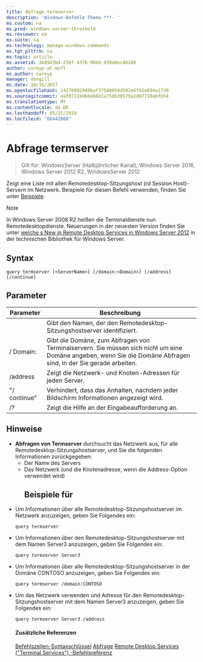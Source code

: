 ```yaml
---
title: Abfrage termserver
description: 'Windows-Befehle Thema ***- '
ms.custom: na
ms.prod: windows-server-threshold
ms.reviewer: na
ms.suite: na
ms.technology: manage-windows-commands
ms.tgt_pltfrm: na
ms.topic: article
ms.assetid: 3b89d3b4-236f-4376-90b6-939a0ec4b288
author: coreyp-at-msft
ms.author: coreyp
manager: dongill
ms.date: 10/16/2017
ms.openlocfilehash: 14270092949baf37588059d592e6f92e694a1739
ms.sourcegitcommit: eaf071249b6eb6b1a758b38579a2d87710abfb54
ms.translationtype: MT
ms.contentlocale: de-DE
ms.lasthandoff: 05/31/2019
ms.locfileid: "66442088"
---
```

# <a name="query-termserver"></a>Abfrage termserver

>Gilt für: WindowsServer (Halbjährlicher Kanal), Windows Server 2016, Windows Server 2012 R2, WindowsServer 2012

Zeigt eine Liste mit allen Remotedesktop-Sitzungshost (rd Session Host)-Servern im Netzwerk.
Beispiele für diesen Befehl verwenden, finden Sie unter [Beispiele](#BKMK_examples).
> [!NOTE]
> In Windows Server 2008 R2 heißen die Terminaldienste nun Remotedesktopdienste. Neuerungen in der neuesten Version finden Sie unter [welche s New in Remote Desktop Services in Windows Server 2012](https://technet.microsoft.com/library/hh831527) in der technischen Bibliothek für Windows Server.
> ## <a name="syntax"></a>Syntax
> ```
> query termserver [<ServerName>] [/domain:<Domain>] [/address] [/continue]
> ```
> ## <a name="parameters"></a>Parameter
> 
> |    Parameter     |                                                                        Beschreibung                                                                         |
> |------------------|------------------------------------------------------------------------------------------------------------------------------------------------------------|
> |   <ServerName>   |                                               Gibt den Namen, der den Remotedesktop-Sitzungshostserver identifiziert.                                               |
> | / Domain:<Domain> | Gibt die Domäne, zum Abfragen von Terminalservern. Sie müssen sich nicht um eine Domäne angeben, wenn Sie die Domäne Abfragen sind, in der Sie gerade arbeiten. |
> |     /address     |                                                  Zeigt die Netzwerk- und Knoten-Adressen für jeden Server.                                                  |
> |    "/ continue"     |                                              Verhindert, dass das Anhalten, nachdem jeder Bildschirm Informationen angezeigt wird.                                               |
> |        /?        |                                                            Zeigt die Hilfe an der Eingabeaufforderung an.                                                            |
> 
> ## <a name="remarks"></a>Hinweise
> - **Abfragen von Termserver** durchsucht das Netzwerk aus, für alle Remotedesktop-Sitzungshostserver, und Sie die folgenden Informationen zurückgegeben:
>   - Der Name des Servers
>   - Das Netzwerk (und die Knotenadresse, wenn die Address-Option verwendet wird)
>     ## <a name="BKMK_examples"></a>Beispiele für
> - Um Informationen über alle Remotedesktop-Sitzungshostserver im Netzwerk anzuzeigen, geben Sie Folgendes ein:
>   ```
>   query termserver
>   ```
> - Um Informationen über den Remotedesktop-Sitzungshostserver mit dem Namen Server3 anzuzeigen, geben Sie Folgendes ein:
>   ```
>   query termserver Server3
>   ```
> - Um Informationen über alle Remotedesktop-Sitzungshostserver in der Domäne CONTOSO anzuzeigen, geben Sie Folgendes ein:
>   ```
>   query termserver /domain:CONTOSO
>   ```
> - Um das Netzwerk verwenden und Adresse für den Remotedesktop-Sitzungshostserver mit dem Namen Server3 anzuzeigen, geben Sie Folgendes ein:
>   ```
>   query termserver Server3 /address
>   ```
>   #### <a name="additional-references"></a>Zusätzliche Referenzen
>   [Befehlszeilen-Syntaxschlüssel](command-line-syntax-key.md)
>   [Abfrage](query.md)
>   [Remote Desktop Services &#40;"Terminal Services"&#41; -Befehlsreferenz](remote-desktop-services-terminal-services-command-reference.md)
